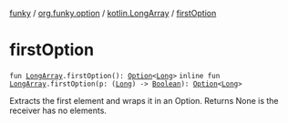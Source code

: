 [funky](../../index.md) / [org.funky.option](../index.md) / [kotlin.LongArray](index.md) / [firstOption](.)

# firstOption

`fun `[`LongArray`](https://kotlinlang.org/api/latest/jvm/stdlib/kotlin/-long-array/index.html)`.firstOption(): `[`Option`](../-option/index.md)`<`[`Long`](https://kotlinlang.org/api/latest/jvm/stdlib/kotlin/-long/index.html)`>`
`inline fun `[`LongArray`](https://kotlinlang.org/api/latest/jvm/stdlib/kotlin/-long-array/index.html)`.firstOption(p: (`[`Long`](https://kotlinlang.org/api/latest/jvm/stdlib/kotlin/-long/index.html)`) -> `[`Boolean`](https://kotlinlang.org/api/latest/jvm/stdlib/kotlin/-boolean/index.html)`): `[`Option`](../-option/index.md)`<`[`Long`](https://kotlinlang.org/api/latest/jvm/stdlib/kotlin/-long/index.html)`>`

Extracts the first element and wraps it in an Option. Returns None is the receiver has no elements.

